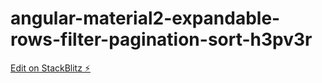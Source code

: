 # angular-material2-expandable-rows-filter-pagination-sort-h3pv3r

[Edit on StackBlitz ⚡️](https://stackblitz.com/edit/angular-material2-expandable-rows-filter-pagination-sort-h3pv3r)